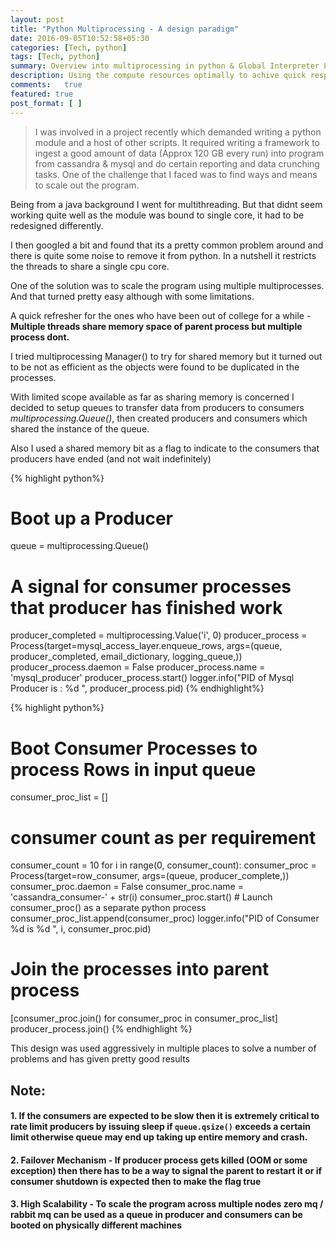 ```yaml
---
layout: post
title: "Python Multiprocessing - A design paradigm"
date: 2016-09-05T10:52:58+05:30
categories: [Tech, python]
tags: [Tech, python]
summary: Overview into multiprocessing in python & Global Interpreter Lock
description: Using the compute resources optimally to achive quick response times
comments:   true
featured: true
post_format: [ ]
---
```


> I was involved in a project recently which demanded writing a python module and a host of other scripts. It required writing a framework to ingest a good amount of data (Approx 120 GB every run) into program from cassandra & mysql and do certain reporting and data crunching tasks.
> One of the challenge that I faced was to find ways and means to scale out the program.

Being from a java background I went for multithreading. But that didnt seem working quite well as the module was bound to single core, it had to be redesigned differently.

I then googled a bit and found that its a pretty common problem around and there is quite some noise to remove it from python. In a nutshell it restricts the threads to share a single cpu core.

One of the solution was to scale the program using multiple multiprocesses. And that turned pretty easy although with some limitations.

A quick refresher for the ones who have been out of college for a while - **Multiple threads share memory space of parent process but multiple process dont.**

I tried multiprocessing Manager() to try for shared memory but it turned out to be not as efficient as the objects were found to be duplicated in the processes.

With limited scope available as far as sharing memory is concerned I decided to setup queues to transfer data from producers to consumers *multiprocessing.Queue()*, then created producers and consumers which shared the instance of the queue.

Also I used a shared memory bit as a flag to indicate to the consumers that producers have ended (and not wait indefinitely)

{% highlight python%}
# Boot up a Producer
queue = multiprocessing.Queue()
# A signal for consumer processes that producer has finished work
producer_completed     = multiprocessing.Value('i', 0)
producer_process = Process(target=mysql_access_layer.enqueue_rows, args=(queue, producer_completed, email_dictionary, logging_queue,))
producer_process.daemon = False
producer_process.name = 'mysql_producer'
producer_process.start()
logger.info("PID of Mysql Producer is : %d ", producer_process.pid)
{% endhighlight%}

{% highlight python%}
# Boot Consumer Processes to process Rows in input queue
consumer_proc_list = []
# consumer count as per requirement
consumer_count = 10
for i in range(0, consumer_count):
    consumer_proc = Process(target=row_consumer, args=(queue, producer_complete,))
    consumer_proc.daemon = False
    consumer_proc.name = 'cassandra_consumer-' + str(i)
    consumer_proc.start()        # Launch consumer_proc() as a separate python process
    consumer_proc_list.append(consumer_proc)
    logger.info("PID of Consumer %d is %d ", i, consumer_proc.pid)

# Join the processes into parent process
[consumer_proc.join() for consumer_proc in consumer_proc_list]
producer_process.join()
{% endhighlight %}

This design was used aggressively in multiple places to solve a number of problems and has given pretty good results

## Note:

#### 1. If the consumers are expected to be slow then it is extremely critical to rate limit producers by issuing sleep if `queue.qsize()` exceeds a certain limit otherwise queue may end up taking up entire memory and crash.

#### 2. Failover Mechanism - If producer process gets killed (OOM or some exception) then there has to be a way to signal the parent to restart it or if consumer shutdown is expected then to make the flag true

#### 3. High Scalability - To scale the program across multiple nodes zero mq / rabbit mq can be used as a queue in producer and consumers can be booted on physically different machines
